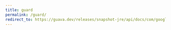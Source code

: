 ```yaml
---
title: guard
permalink: /guard/
redirect_to: https://guava.dev/releases/snapshot-jre/api/docs/com/google/common/util/concurrent/Monitor.Guard.html
---
```

